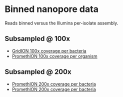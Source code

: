 # Binned nanopore data

Reads binned versus the Illumina per-isolate assembly.

## Subsampled @ 100x

   - <a href="https://nanopore.s3.climb.ac.uk/Zymo-GridION-binned-R94.native.100x.tgz">GridION 100x coverage per bacteria</a>
   - <a href="https://nanopore.s3.climb.ac.uk/Zymo-PromethION-binned-R94.native.100x.tgz">PromethION 100x coverage per organism</a>

## Subsampled @ 200x

   - <a href="https://nanopore.s3.climb.ac.uk/Zymo-GridION-binned-R94.native.200x.tgz">PromethION 200x coverage per bacteria</a>
   - <a href="https://nanopore.s3.climb.ac.uk/Zymo-PromethION-binned-R94.native.200x.tgz">PromethION 200x coverage per bacteria</a>


